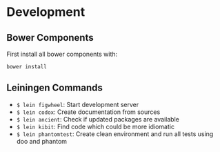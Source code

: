 # Development

## Bower Components

First install all bower components with:

    bower install

## Leiningen Commands

* `$ lein figwheel`: Start development server
* `$ lein codox`: Create documentation from sources
* `$ lein ancient`: Check if updated packages are available
* `$ lein kibit`: Find code which could be more idiomatic
* `$ lein phantomtest`: Create clean environment and run all tests using doo and phantom